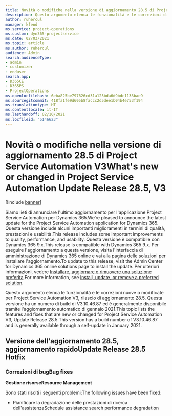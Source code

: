 ```yaml
---
title: Novità o modifiche nella versione di aggiornamento 28.5 di Project Service Automation aggiornamento rapido V3
description: Questo argomento elenca le funzionalità e le correzioni disponibili nella versione di aggiornamento 28.5 di Project Service Automation aggiornamento rapido V3.
author: ruhercul
manager: kfend
ms.service: project-operations
ms.custom: dyn365-projectservice
ms.date: 02/03/2021
ms.topic: article
ms.author: ruhercul
audience: Admin
search.audienceType:
- admin
- customizer
- enduser
search.app:
- D365CE
- D365PS
- ProjectOperations
ms.openlocfilehash: 6eba825be797626cd31a125bda6d9bdc1133bae9
ms.sourcegitcommit: 418fa1fe9d605b8faccc2d5dee1b04b4e753f194
ms.translationtype: HT
ms.contentlocale: it-IT
ms.lasthandoff: 02/10/2021
ms.locfileid: "5146623"
---
```

# <a name="whats-new-or-changed-in-project-service-automation-update-release-285-v3"></a><span data-ttu-id="a1171-103">Novità o modifiche nella versione di aggiornamento 28.5 di Project Service Automation V3</span><span class="sxs-lookup"><span data-stu-id="a1171-103">What's new or changed in Project Service Automation Update Release 28.5, V3</span></span>

[!include [banner](../includes/psa-now-project-operations.md)]

<span data-ttu-id="a1171-104">Siamo lieti di annunciare l'ultimo aggiornamento per l'applicazione Project Service Automation per Dynamics 365.</span><span class="sxs-lookup"><span data-stu-id="a1171-104">We’re pleased to announce the latest update for the Project Service Automation application for Dynamics 365.</span></span> <span data-ttu-id="a1171-105">Questa versione include alcuni importanti miglioramenti in termini di qualità, prestazioni e usabilità.</span><span class="sxs-lookup"><span data-stu-id="a1171-105">This release includes some important improvements to quality, performance, and usability.</span></span> <span data-ttu-id="a1171-106">Questa versione è compatibile con Dynamics 365 9.x.</span><span class="sxs-lookup"><span data-stu-id="a1171-106">This release is compatible with Dynamics 365 9.x.</span></span> <span data-ttu-id="a1171-107">Per eseguire l'aggiornamento a questa versione, visita l'interfaccia di amministrazione di Dynamics 365 online e vai alla pagina delle soluzioni per installare l'aggiornamento.</span><span class="sxs-lookup"><span data-stu-id="a1171-107">To update to this release, visit the Admin Center for Dynamics 365 online solutions page to install the update.</span></span> <span data-ttu-id="a1171-108">Per ulteriori informazioni, vedere [Installare, aggiornare o rimuovere una soluzione preferita](https://docs.microsoft.com/power-platform/admin/install-remove-preferred-solution).</span><span class="sxs-lookup"><span data-stu-id="a1171-108">For more information, see [Install, update, or remove a preferred solution](https://docs.microsoft.com/power-platform/admin/install-remove-preferred-solution).</span></span>

<span data-ttu-id="a1171-109">Questo argomento elenca le funzionalità e le correzioni nuove o modificate per Project Service Automation V3, rilascio di aggiornamento 28.5. Questa versione ha un numero di build di V3.10.46.87 ed è generalmente disponibile tramite l'aggiornamento automatico di gennaio 2021.</span><span class="sxs-lookup"><span data-stu-id="a1171-109">This topic lists the features and fixes that are new or changed for Project Service Automation V3, Update Release 28.5 This version has a build number of V3.10.46.87 and is generally available through a self-update in January 2021.</span></span>

## <a name="update-release-285-hotfix"></a><span data-ttu-id="a1171-110">Versione dell'aggiornamento 28.5, aggiornamento rapido</span><span class="sxs-lookup"><span data-stu-id="a1171-110">Update Release 28.5 Hotfix</span></span>

### <a name="bug-fixes"></a><span data-ttu-id="a1171-111">Correzioni di bug</span><span class="sxs-lookup"><span data-stu-id="a1171-111">Bug fixes</span></span>

<span data-ttu-id="a1171-112">**Gestione risorse**</span><span class="sxs-lookup"><span data-stu-id="a1171-112">**Resource Management**</span></span>

<span data-ttu-id="a1171-113">Sono stati risolti i seguenti problemi:</span><span class="sxs-lookup"><span data-stu-id="a1171-113">The following issues have been fixed:</span></span>

- <span data-ttu-id="a1171-114">Pianificare la degradazione delle prestazioni di ricerca dell'assistenza</span><span class="sxs-lookup"><span data-stu-id="a1171-114">Schedule assistance search performance degradation</span></span>

